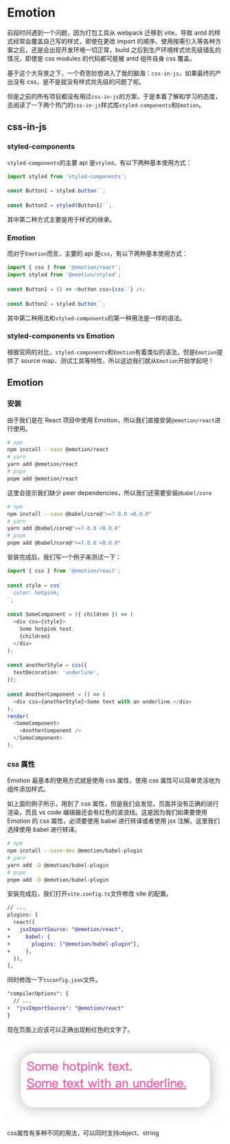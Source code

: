 # Emotion

前段时间遇到一个问题，因为打包工具从 webpack 迁移到 vite，导致 antd 的样式经常会覆盖自己写的样式，即使在更改 import 的顺序、使用按需引入等各种方案之后，还是会出现开发环境一切正常，build 之后到生产环境样式优先级错乱的情况，即使是 css modules 的代码都可能被 antd 组件自身 css 覆盖。

基于这个大背景之下，一个奇思妙想进入了我的脑海：`css-in-js`，如果最终的产出没有 css，是不是就没有样式优先级的问题了呢。

但是之前的所有项目都没有用过`css-in-js`的方案，于是本着了解和学习的态度，去阅读了一下两个热门的`css-in-js`样式库`styled-components`和`Emotion`。

## css-in-js

### styled-components

`styled-components`的主要 api 是`styled`，有以下两种基本使用方式：

```typescript
import styled from 'styled-components';

const Button1 = styled.button``;

const Button2 = styled(Button1)``;
```

其中第二种方式主要是用于样式的继承。

### Emotion

而对于`Emotion`而言，主要的 api 是`css`，有以下两种基本使用方式：

```typescript
import { css } from '@emotion/react';
import styled from '@emotion/styled';

const Button1 = () => <button css={css``} />;

const Button2 = styled.button``;
```

其中第二种用法和`styled-components`的第一种用法是一样的语法。

### styled-components vs Emotion

根据官网的对比，`styled-components`和`Emotion`有着类似的语法，但是`Emotion`提供了 source map、测试工具等特性，所以这边我们就从`Emotion`开始学起吧！

## Emotion

### 安装

由于我们是在 React 项目中使用 Emotion，所以我们直接安装`@emotion/react`进行使用。

```bash
# npm
npm install --save @emotion/react
# yarn
yarn add @emotion/react
# pnpm
pnpm add @emotion/react
```

这里会提示我们缺少 peer dependencies，所以我们还需要安装`@babel/core`

```bash
# npm
npm install --save @babel/core@">=7.0.0 <8.0.0"
# yarn
yarn add @babel/core@">=7.0.0 <8.0.0"
# pnpm
pnpm add @babel/core@">=7.0.0 <8.0.0"
```

安装完成后，我们写一个例子来测试一下：

```typescript
import { css } from '@emotion/react';

const style = css`
  color: hotpink;
`;

const SomeComponent = ({ children }) => (
  <div css={style}>
    Some hotpink text.
    {children}
  </div>
);

const anotherStyle = css({
  textDecoration: 'underline',
});

const AnotherComponent = () => (
  <div css={anotherStyle}>Some text with an underline.</div>
);
render(
  <SomeComponent>
    <AnotherComponent />
  </SomeComponent>
);
```

### css 属性

Emotion 最基本的使用方式就是使用 css 属性，使用 css 属性可以简单灵活地为组件添加样式。

如上面的例子所示，用到了 css 属性，但是我们会发现，页面并没有正确的进行渲染，而且 vs code 编辑器还会有红色的波浪线。这是因为我们如果要使用 Emotion 的 css 属性，必须要使用 babel 进行转译或者使用 jsx 注解。这里我们选择使用 babel 进行转译。

```bash
# npm
npm install --save-dev @emotion/babel-plugin
# yarn
yarn add -D @emotion/babel-plugin
# pnpm
pnpm add -D @emotion/babel-plugin
```

安装完成后，我们打开`vite.config.ts`文件修改 vite 的配置。

```diff
// ...
plugins: [
  react({
+   jsxImportSource: "@emotion/react",
+     babel: {
+       plugins: ["@emotion/babel-plugin"],
+     },
  }),
],
```

同时修改一下`tsconfig.json`文件。

```diff
"compilerOptions": {
  // ...
+  "jsxImportSource": "@emotion/react"
}
```

现在页面上应该可以正确出现粉红色的文字了。

![alt 图1](../images/emotion-1.jpg)

css属性有多种不同的用法，可以同时支持object、string
